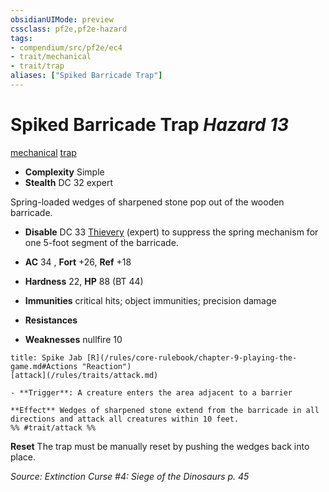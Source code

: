 ```yaml
---
obsidianUIMode: preview
cssclass: pf2e,pf2e-hazard
tags:
- compendium/src/pf2e/ec4
- trait/mechanical
- trait/trap
aliases: ["Spiked Barricade Trap"]
---
```

# Spiked Barricade Trap *Hazard 13*  
[mechanical](/rules/traits/mechanical.md)  [trap](/rules/traits/trap.md)  

- **Complexity** Simple
- **Stealth** DC 32 expert  

Spring-loaded wedges of sharpened stone pop out of the wooden barricade.

- **Disable** DC 33 [Thievery](/compendium/skills.md#Thievery) (expert) to suppress the spring mechanism for one 5-foot segment of the barricade.  

- **AC** 34 , **Fort** +26, **Ref** +18
- **Hardness** 22, **HP** 88 (BT 44)
- **Immunities** critical hits; object immunities; precision damage
- **Resistances** 
- **Weaknesses** nullfire 10
     
```ad-embed-ability
title: Spike Jab [R](/rules/core-rulebook/chapter-9-playing-the-game.md#Actions "Reaction")
[attack](/rules/traits/attack.md)  

- **Trigger**: A creature enters the area adjacent to a barrier

**Effect** Wedges of sharpened stone extend from the barricade in all directions and attack all creatures within 10 feet.  
%% #trait/attack %%
```

**Reset** The trap must be manually reset by pushing the wedges back into place.  

*Source: Extinction Curse #4: Siege of the Dinosaurs p. 45*
